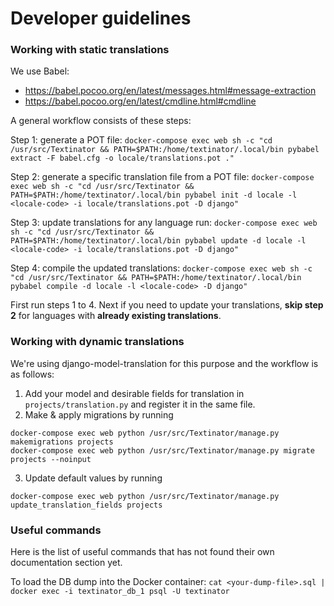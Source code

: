 # Developer guidelines

### Working with static translations
We use Babel:
- https://babel.pocoo.org/en/latest/messages.html#message-extraction
- https://babel.pocoo.org/en/latest/cmdline.html#cmdline

A general workflow consists of these steps:

Step 1: generate a POT file:
`docker-compose exec web sh -c "cd /usr/src/Textinator && PATH=$PATH:/home/textinator/.local/bin pybabel extract -F babel.cfg -o locale/translations.pot ."`

Step 2: generate a specific translation file from a POT file:
`docker-compose exec web sh -c "cd /usr/src/Textinator && PATH=$PATH:/home/textinator/.local/bin pybabel init -d locale -l <locale-code> -i locale/translations.pot -D django"`

Step 3: update translations for any language run:
`docker-compose exec web sh -c "cd /usr/src/Textinator && PATH=$PATH:/home/textinator/.local/bin pybabel update -d locale -l <locale-code> -i locale/translations.pot -D django"`

Step 4: compile the updated translations:
`docker-compose exec web sh -c "cd /usr/src/Textinator && PATH=$PATH:/home/textinator/.local/bin pybabel compile -d locale -l <locale-code> -D django"`

First run steps 1 to 4. Next if you need to update your translations, **skip step 2** for languages with **already existing translations**.

### Working with dynamic translations
We're using django-model-translation for this purpose and the workflow is as follows:
1. Add your model and desirable fields for translation in `projects/translation.py` and register it in the same file.
2. Make & apply migrations by running
```
docker-compose exec web python /usr/src/Textinator/manage.py makemigrations projects
docker-compose exec web python /usr/src/Textinator/manage.py migrate projects --noinput
```
3. Update default values by running
```
docker-compose exec web python /usr/src/Textinator/manage.py update_translation_fields projects
```

### Useful commands
Here is the list of useful commands that has not found their own documentation section yet.

To load the DB dump into the Docker container:
`cat <your-dump-file>.sql | docker exec -i textinator_db_1 psql -U textinator`
